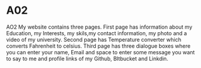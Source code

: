 # A02
AO2
My website contains three pages. First page has information about my Education, my Interests, my skils,my contact information, my photo and a video of my university.
Second page has Temperature converter which converts Fahrenheit to celsius.
Third page has three dialogue boxes where you can enter your name, Email and space to enter some message you want to say to me and profile links of my Github, BItbucket and Linkdin. 